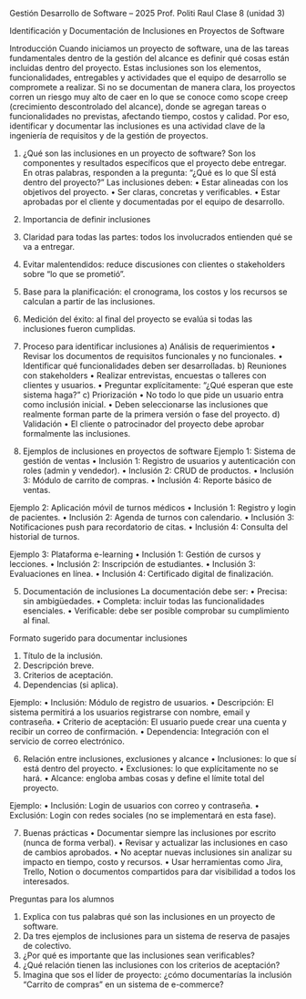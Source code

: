 Gestión Desarrollo de Software – 2025
Prof. Politi Raul
Clase 8 (unidad 3)

Identificación y Documentación de Inclusiones en Proyectos de Software

Introducción
Cuando iniciamos un proyecto de software, una de las tareas fundamentales dentro de la gestión del alcance es definir qué cosas están incluidas dentro del proyecto. Estas inclusiones son los elementos, funcionalidades, entregables y actividades que el equipo de desarrollo se compromete a realizar.
Si no se documentan de manera clara, los proyectos corren un riesgo muy alto de caer en lo que se conoce como scope creep (crecimiento descontrolado del alcance), donde se agregan tareas o funcionalidades no previstas, afectando tiempo, costos y calidad.
Por eso, identificar y documentar las inclusiones es una actividad clave de la ingeniería de requisitos y de la gestión de proyectos.

1. ¿Qué son las inclusiones en un proyecto de software?
Son los componentes y resultados específicos que el proyecto debe entregar.
En otras palabras, responden a la pregunta: “¿Qué es lo que SÍ está dentro del proyecto?”
Las inclusiones deben:
• Estar alineadas con los objetivos del proyecto.
• Ser claras, concretas y verificables.
• Estar aprobadas por el cliente y documentadas por el equipo de desarrollo.

2. Importancia de definir inclusiones
1. Claridad para todas las partes: todos los involucrados entienden qué se va a entregar.
2. Evitar malentendidos: reduce discusiones con clientes o stakeholders sobre “lo que se prometió”.
3. Base para la planificación: el cronograma, los costos y los recursos se calculan a partir de las inclusiones.
4. Medición del éxito: al final del proyecto se evalúa si todas las inclusiones fueron cumplidas.

3. Proceso para identificar inclusiones
a) Análisis de requerimientos
• Revisar los documentos de requisitos funcionales y no funcionales.
• Identificar qué funcionalidades deben ser desarrolladas.
b) Reuniones con stakeholders
• Realizar entrevistas, encuestas o talleres con clientes y usuarios.
• Preguntar explícitamente: “¿Qué esperan que este sistema haga?”
c) Priorización
• No todo lo que pide un usuario entra como inclusión inicial.
• Deben seleccionarse las inclusiones que realmente forman parte de la primera versión o fase del proyecto.
d) Validación
• El cliente o patrocinador del proyecto debe aprobar formalmente las inclusiones.

4. Ejemplos de inclusiones en proyectos de software
Ejemplo 1: Sistema de gestión de ventas
• Inclusión 1: Registro de usuarios y autenticación con roles (admin y vendedor).
• Inclusión 2: CRUD de productos.
• Inclusión 3: Módulo de carrito de compras.
• Inclusión 4: Reporte básico de ventas.

Ejemplo 2: Aplicación móvil de turnos médicos
• Inclusión 1: Registro y login de pacientes.
• Inclusión 2: Agenda de turnos con calendario.
• Inclusión 3: Notificaciones push para recordatorio de citas.
• Inclusión 4: Consulta del historial de turnos.

Ejemplo 3: Plataforma e-learning
• Inclusión 1: Gestión de cursos y lecciones.
• Inclusión 2: Inscripción de estudiantes.
• Inclusión 3: Evaluaciones en línea.
• Inclusión 4: Certificado digital de finalización.

5. Documentación de inclusiones
La documentación debe ser:
• Precisa: sin ambigüedades.
• Completa: incluir todas las funcionalidades esenciales.
• Verificable: debe ser posible comprobar su cumplimiento al final.

Formato sugerido para documentar inclusiones
1. Título de la inclusión.
2. Descripción breve.
3. Criterios de aceptación.
4. Dependencias (si aplica).

Ejemplo:
• Inclusión: Módulo de registro de usuarios.
• Descripción: El sistema permitirá a los usuarios registrarse con nombre, email y contraseña.
• Criterio de aceptación: El usuario puede crear una cuenta y recibir un correo de confirmación.
• Dependencia: Integración con el servicio de correo electrónico.

6. Relación entre inclusiones, exclusiones y alcance
• Inclusiones: lo que sí está dentro del proyecto.
• Exclusiones: lo que explícitamente no se hará.
• Alcance: engloba ambas cosas y define el límite total del proyecto.

Ejemplo:
• Inclusión: Login de usuarios con correo y contraseña.
• Exclusión: Login con redes sociales (no se implementará en esta fase).

7. Buenas prácticas
• Documentar siempre las inclusiones por escrito (nunca de forma verbal).
• Revisar y actualizar las inclusiones en caso de cambios aprobados.
• No aceptar nuevas inclusiones sin analizar su impacto en tiempo, costo y recursos.
• Usar herramientas como Jira, Trello, Notion o documentos compartidos para dar visibilidad a todos los interesados.

Preguntas para los alumnos
1. Explica con tus palabras qué son las inclusiones en un proyecto de software.
2. Da tres ejemplos de inclusiones para un sistema de reserva de pasajes de colectivo.
3. ¿Por qué es importante que las inclusiones sean verificables?
4. ¿Qué relación tienen las inclusiones con los criterios de aceptación?
5. Imagina que sos el líder de proyecto: ¿cómo documentarías la inclusión “Carrito de compras” en un sistema de e-commerce?
